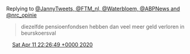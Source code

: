 Replying to [@JannyTweets, @FTM\_nl, @Waterbloem, @ABPNews and @nrc\_opinie](https://twitter.com/JannyTweets/status/1249039085420916744)

> diezelfde pensioenfondsen hebben dan veel meer geld verloren in beurskoersval

<img src="../../media/tweet.ico" width="12" /> [Sat Apr 11 22:26:49 +0000 2020](https://twitter.com/DromerDenker/status/1249101627870474247)